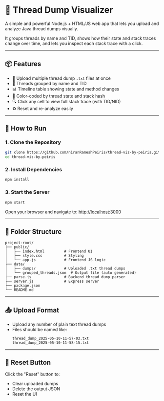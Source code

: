 # 🧵 Thread Dump Visualizer

A simple and powerful Node.js + HTML/JS web app that lets you upload and analyze Java thread dumps visually.

It groups threads by name and TID, shows how their state and stack traces change over time, and lets you inspect each stack trace with a click.

---

## 📦 Features

- 📁 Upload multiple thread dump `.txt` files at once
- 🧵 Threads grouped by name and TID
- 📊 Timeline table showing state and method changes
- 🎨 Color-coded by thread state and stack hash
- 🔍 Click any cell to view full stack trace (with TID/NID)
- ♻️ Reset and re-analyze easily

---

## 🚀 How to Run

### 1. Clone the Repository

```bash
git clone https://github.com/niranRameshPeiris/thread-viz-by-peiris.git
cd thread-viz-by-peiris
```

### 2. Install Dependencies

```bash
npm install
```

### 3. Start the Server

```bash
npm start
```

Open your browser and navigate to: [http://localhost:3000](http://localhost:3000)

---

## 📁 Folder Structure

```
project-root/
├── public/
│   ├── index.html         # Frontend UI
│   ├── style.css          # Styling
│   └── app.js             # Frontend JS logic
├── data/
│   ├── dumps/             # Uploaded .txt thread dumps
│   └── grouped_threads.json  # Output file (auto generated)
├── parse.js               # Backend thread dump parser
├── server.js              # Express server
├── package.json
└── README.md
```

---

## 📤 Upload Format

- Upload any number of plain text thread dumps
- Files should be named like:
  ```
  thread_dump_2025-05-10-11-57-03.txt
  thread_dump_2025-05-10-11-58-15.txt
  ```

---

## 🔄 Reset Button

Click the "Reset" button to:
- Clear uploaded dumps
- Delete the output JSON
- Reset the UI
